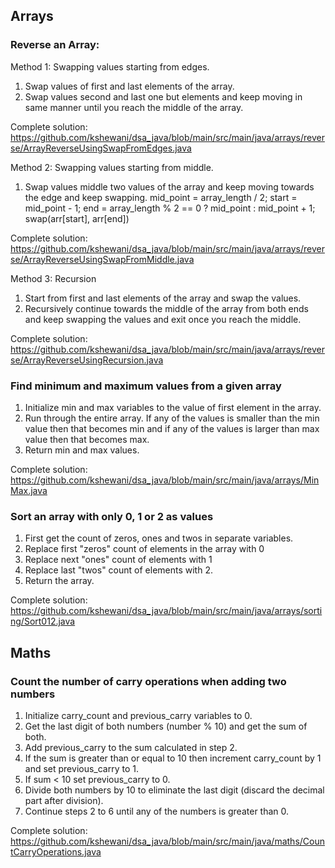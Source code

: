 ## Arrays
### Reverse an Array:
Method 1: Swapping values starting from edges.
1. Swap values of first and last elements of the array.
2. Swap values second and last one but elements and keep moving in same manner until you reach the middle of the array. 

Complete solution: https://github.com/kshewani/dsa_java/blob/main/src/main/java/arrays/reverse/ArrayReverseUsingSwapFromEdges.java

Method 2: Swapping values starting from middle.
1. Swap values middle two values of the array and keep moving towards the edge and keep swapping.
   mid_point = array_length / 2;
   start = mid_point - 1;
   end = array_length % 2 == 0 ? mid_point : mid_point + 1;
   swap(arr[start], arr[end])

Complete solution: https://github.com/kshewani/dsa_java/blob/main/src/main/java/arrays/reverse/ArrayReverseUsingSwapFromMiddle.java

Method 3: Recursion
1. Start from first and last elements of the array and swap the values.
2. Recursively continue towards the middle of the array from both ends and keep swapping the values and exit once you reach the middle.

Complete solution: https://github.com/kshewani/dsa_java/blob/main/src/main/java/arrays/reverse/ArrayReverseUsingRecursion.java

### Find minimum and maximum values from a given array
1. Initialize min and max variables to the value of first element in the array.
2. Run through the entire array. If any of the values is smaller than the min value then that becomes min and if any of the values is larger than max value then that becomes max.
3. Return min and max values.

Complete solution: https://github.com/kshewani/dsa_java/blob/main/src/main/java/arrays/MinMax.java

### Sort an array with only 0, 1 or 2 as values
1. First get the count of zeros, ones and twos in separate variables.
2. Replace first "zeros" count of elements in the array with 0
3. Replace next "ones" count of elements with 1
4. Replace last "twos" count of elements with 2.
5. Return the array.

Complete solution: https://github.com/kshewani/dsa_java/blob/main/src/main/java/arrays/sorting/Sort012.java

## Maths
### Count the number of carry operations when adding two numbers
1. Initialize carry_count and previous_carry variables to 0.
2. Get the last digit of both numbers (number % 10) and get the sum of both.
3. Add previous_carry to the sum calculated in step 2.
4. If the sum is greater than or equal to 10 then increment carry_count by 1 and set previous_carry to 1.
5. If sum < 10 set previous_carry to 0.
6. Divide both numbers by 10 to eliminate the last digit (discard the decimal part after division).
7. Continue steps 2 to 6 until any of the numbers is greater than 0.  

Complete solution: https://github.com/kshewani/dsa_java/blob/main/src/main/java/maths/CountCarryOperations.java

